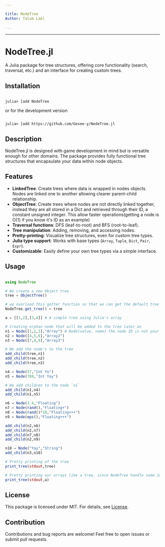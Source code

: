 ```yaml
---

title: NodeTree  
Author: Talom Laël  

...
```


---

# NodeTree.jl  

A Julia package for tree structures, offering core functionality (search, traversal, etc.) and an interface for creating custom trees.  

## Installation 

```julia-repl

julia> ]add NodeTree

```

or for the development version 

```julia-repl

julia> ]add https://github.com/Gesee-y/NodeTree.jl
```

## Description  

NodeTree.jl is designed with game development in mind but is versatile enough for other domains. The package provides fully functional tree structures that encapsulate your data within node objects.

## Features  

- **LinkedTree**: Create trees where data is wrapped in nodes objects. Nodes are linked one to another allowing clearer parent-child relationship.
- **ObjectTree**: Create trees where nodes are not directly linked together, instead they are all stored in a Dict and retrieved through their ID, a constant unsigned integer. This allow faster operations(getting a node is O(1) if you know it's ID as an example)
- **Traversal functions**: DFS (leaf-to-root) and BFS (root-to-leaf).  
- **Tree manipulation**: Adding, removing, and accessing nodes.  
- **Pretty-printing**: Visualize tree structures, even for custom tree types.  
- **Julia type support**: Works with base types (`Array`, `Tuple`, `Dict`, `Pair`, `Expr`).  
- **Customizable**: Easily define your own tree types via a simple interface.  

## Usage

```julia

using NodeTree

# We create a new Object tree
tree = ObjectTree()

# we overload this getter function so that we can get the default tree with a simple call
NodeTree.get_tree() = tree

a = [[1,2],[3,4]] # A simple tree using Julia's array

# Creating orphan node that will be added to the tree later on
n1 = Node([1,2,3],"Array") # Node(value, name) the node ID is not your concern
n2 = Node([4,5,6],"Array2")
n3 = Node([7,8,9],"Array3")

# We add the node's to the tree
add_child(tree,n1)
add_child(tree,n2)
add_child(tree,n3)

n4 = Node(57,"Int Yo")
n5 = Node(789,"Int Yay")

# We add children to the node `n1`
add_child(n1,n4)
add_child(n1,n5)

n6 = Node(3.4,"Floating")
n7 = Node(rand(),"Floating+")
n8 = Node(rand()*10,"Floating+++")
n9 = Node(eps(),"Floating+++")

add_child(n2,n6)
add_child(n2,n7)
add_child(n7,n8)
add_child(n2,n9)

n10 = Node("Yay","String")
add_child(n3,n10)

# Pretty printing of the tree
print_tree(stdout,tree)

# Pretty printing our arrays like a tree, since NodeTree handle some Julia's base types as trees
print_tree(stdout,a)

```

## License  

This package is licensed under MIT. For details, see [License](https://github.com/Gesee-y/NodeTree.jl/blob/main/License.txt).  

## Contribution  

Contributions and bug reports are welcome! Feel free to open issues or submit pull requests.  
